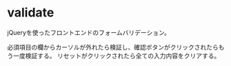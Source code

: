 # validate

jQueryを使ったフロントエンドのフォームバリデーション。

必須項目の欄からカーソルが外れたら検証し、確認ボタンがクリックされたらもう一度検証する。
リセットがクリックされたら全ての入力内容をクリアする。

